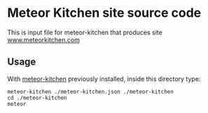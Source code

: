 Meteor Kitchen site source code
===============================

This is input file for meteor-kitchen that produces site <a href="http://www.meteorkitchen.com" target="_blank">www.meteorkitchen.com</a>

Usage
-----

With <a href="http://www.meteorkitchen.com/getting_started" target="_blank">meteor-kitchen</a> previously installed, inside this directory type:

```
meteor-kitchen ./meteor-kitchen.json ./meteor-kitchen 
cd ./meteor-kitchen
meteor
```
